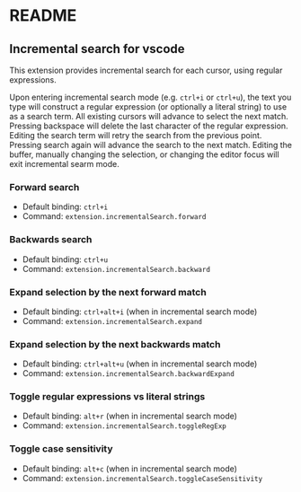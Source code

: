 # README

## Incremental search for vscode

This extension provides incremental search for each cursor, using regular expressions.

Upon entering incremental search mode (e.g. `ctrl+i` or `ctrl+u`), the text you type will construct a regular expression (or optionally a literal string) to use as a search term. All existing cursors will advance to select the next match. Pressing backspace will delete the last character of the regular expression. Editing the search term will retry the search from the previous point. Pressing search again will advance the search to the next match. Editing the buffer, manually changing the selection, or changing the editor focus will exit incremental searm mode.

### Forward search
- Default binding: `ctrl+i`
- Command: `extension.incrementalSearch.forward`

### Backwards search
- Default binding: `ctrl+u`
- Command: `extension.incrementalSearch.backward`

### Expand selection by the next forward match
- Default binding: `ctrl+alt+i` (when in incremental search mode)
- Command: `extension.incrementalSearch.expand`

### Expand selection by the next backwards match
- Default binding: `ctrl+alt+u` (when in incremental search mode)
- Command: `extension.incrementalSearch.backwardExpand`

### Toggle regular expressions vs literal strings
- Default binding: `alt+r` (when in incremental search mode)
- Command: `extension.incrementalSearch.toggleRegExp`

### Toggle case sensitivity
- Default binding: `alt+c` (when in incremental search mode)
- Command: `extension.incrementalSearch.toggleCaseSensitivity`
